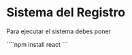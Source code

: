<h1> Sistema del Registro </h1>



Para ejecutar el sistema debes poner 

````npm install react ```
